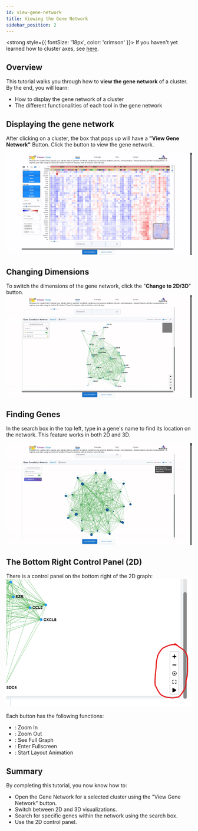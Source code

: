 ```yaml
---
id: view-gene-network
title: Viewing the Gene Network
sidebar_position: 2
---
```


<strong style={{ fontSize: '18px', color: 'crimson' }}>
  If you haven't yet learned how to cluster axes, see [here](../basic-functions#how-to-cluster-cells).
</strong>
## Overview

This tutorial walks you through how to **view the gene network** of a cluster. By the end, you will learn:

- How to display the gene network of a cluster
- The different functionalities of each tool in the gene network

## Displaying the gene network
After clicking on a cluster, the box that pops up will have a **"View Gene Network"** Button. Click the button to view the gene network.

![view gene network button](/img/view-gene-network-button.gif)

## Changing Dimensions
To switch the dimensions of the gene network, click the "**Change to 2D/3D**" button.
![2d to 3d button](/img/2dto3d.gif)

## Finding Genes
In the search box in the top left, type in a gene's name to find its location on the network. This feature works in both 2D and 3D.

![searchbox-gene-network](/img/searchbox-gene-network.gif)

## The Bottom Right Control Panel (2D)
There is a control panel on the bottom right of the 2D graph:
![right control panel](/img/right-control-panel.png)

Each button has the following functions:

- <i class="fas fa-plus"></i> : Zoom In
- <i class="fas fa-minus"></i> : Zoom Out
- <i class="far fa-dot-circle"></i> : See Full Graph
- <i class="fas fa-expand"></i> : Enter Fullscreen
- <i class="fas fa-play"></i> : Start Layout Animation

## Summary
By completing this tutorial, you now know how to:
- Open the Gene Network for a selected cluster using the "View Gene Network" button.
- Switch between 2D and 3D visualizations.
- Search for specific genes within the network using the search box.
- Use the 2D control panel.
